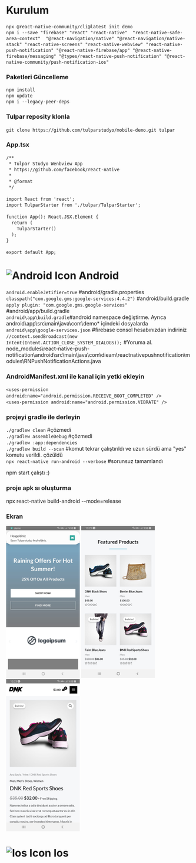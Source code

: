 # Kurulum
    npx @react-native-community/cli@latest init demo
    npm i --save "firebase" "react" "react-native"  "react-native-safe-area-context"  "@react-navigation/native" "@react-navigation/native-stack" "react-native-screens" "react-native-webview" "react-native-push-notification" "@react-native-firebase/app" "@react-native-firebase/messaging" "@types/react-native-push-notification" "@react-native-community/push-notification-ios"
### Paketleri Güncelleme
    npm install
    npm update
    npm i --legacy-peer-deps
### Tulpar reposity klonla
``git clone https://github.com/tulparstudyo/mobile-demo.git tulpar``<br>
### App.tsx
```
/**
 * Tulpar Studyo Wenbview App
 * https://github.com/facebook/react-native
 *
 * @format
 */

import React from 'react';
import TulparStarter from './tulpar/TulparStarter';

function App(): React.JSX.Element {
  return (
    TulparStarter()
  );
}

export default App;
```


# <img src="https://www.gstatic.com/devrel-devsite/prod/vdf5af65c45d9e2fdd493c581ff01cb1d11a21b4420a9fcc957400a26863da9d2/android/images/favicon.svg" alt="Android Icon" width="32" height="32"> Android
``android.enableJetifier=true`` #android/gradle.properties<br>
``classpath("com.google.gms:google-services:4.4.2")`` #android/build.gradle<br>
``apply plugin: "com.google.gms.google-services"`` #android/app/build.gradle<br>
``android\app\build.gradle``#android namespace değiştirme. Ayrıca android\app\src\main\java\com\demo\* içindeki dosyalarda<br>
``android\app\google-services.json`` #firebase consol hesabınızdan indiriniz<br>
``//context.sendBroadcast(new Intent(Intent.ACTION_CLOSE_SYSTEM_DIALOGS));`` #Yoruma al. node_modules\react-native-push-notification\android\src\main\java\com\dieam\reactnativepushnotification\modules\RNPushNotificationActions.java
### AndroidManifest.xml ile kanal için yetki ekleyin<br>
``<uses-permission android:name="android.permission.RECEIVE_BOOT_COMPLETED" />``<br>
``<uses-permission android:name="android.permission.VIBRATE" />``<br>
### projeyi gradle ile derleyin
``./gradlew clean`` #çözmedi<br>
``./gradlew assembleDebug`` #çözmedi<br>
``./gradlew :app:dependencies``<br>
``./gradlew build --scan`` #komut tekrar çalıştırıldı ve uzun sürdü ama "yes" komutu verildi. çözüldü<br>
``npx react-native run-android --verbose`` #sorunsuz tamamlandı
 
npm start çalıştı :)<br>
### proje apk sı oluşturma
npx react-native build-android --mode=release
### Ekran 
<img src="https://raw.githubusercontent.com/tulparstudyo/mobile-demo/refs/heads/main/assets/image/preview-android.jpeg" width="200"> <img src="https://raw.githubusercontent.com/tulparstudyo/mobile-demo/refs/heads/main/assets/image/preview-android-1.jpeg" width="200"> <img src="https://raw.githubusercontent.com/tulparstudyo/mobile-demo/refs/heads/main/assets/image/preview-android-2.jpeg" width="200">
# <img src="https://developer.apple.com/favicon.ico" alt="Ios Icon" width="32" height="32"> Ios

